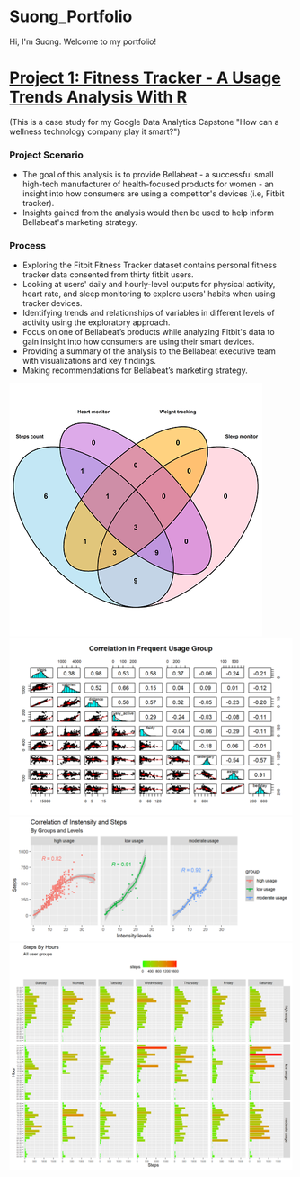 # Suong_Portfolio
Hi, I'm Suong. Welcome to my portfolio!

# [Project 1: Fitness Tracker - A Usage Trends Analysis With R](https://github.com/databl0g/A-fitness-tracker-analysis)
(This is a case study for my Google Data Analytics Capstone "How can a wellness technology company play it smart?")
### Project Scenario
* The goal of this analysis is to provide Bellabeat - a successful small high-tech manufacturer of health-focused
products for women - an insight into how consumers are using a competitor's devices (i.e, Fitbit tracker). 
* Insights gained from the analysis would then be used to help inform Bellabeat's marketing strategy.
### Process
* Exploring the Fitbit Fitness Tracker dataset contains personal fitness tracker data consented from thirty fitbit users.
* Looking at users' daily and hourly-level outputs for physical activity, heart rate, and sleep monitoring to explore users' habits when using tracker devices.
* Identifying trends and relationships of variables in different levels of activity using the exploratory approach.
* Focus on one of Bellabeat’s products while analyzing Fitbit's data to gain insight into how consumers are using their smart devices.
* Providing a summary of the analysis to the Bellabeat executive team with visualizations and key findings.
* Making recommendations for Bellabeat’s marketing strategy.

![](/images/features_venn1.png)
![](/images/Correlation%20of%20frequent%20usage%20group.png)
![](/images/Correlation.png)
![](/images/Steps%20By%20Hours.png)
